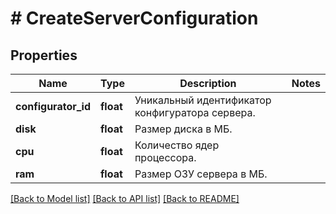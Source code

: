 # # CreateServerConfiguration

## Properties

Name | Type | Description | Notes
------------ | ------------- | ------------- | -------------
**configurator_id** | **float** | Уникальный идентификатор конфигуратора сервера. |
**disk** | **float** | Размер диска в МБ. |
**cpu** | **float** | Количество ядер процессора. |
**ram** | **float** | Размер ОЗУ сервера в МБ. |

[[Back to Model list]](../../README.md#models) [[Back to API list]](../../README.md#endpoints) [[Back to README]](../../README.md)
